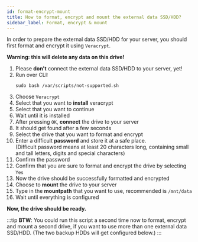 ```yaml
---
id: format-encrypt-mount
title: How to format, encrypt and mount the external data SSD/HDD?
sidebar_label: Format, encrypt & mount
---
```


In order to prepare the external data SSD/HDD for your server, you should first format and encrypt it using `Veracrypt`.

**Warning: this will delete any data on this drive!**
1. Please **don't** connect the external data SSD/HDD to your server, yet!
1. Run over CLI:
    ```shell
    sudo bash /var/scripts/not-supported.sh
    ```
1. Choose `Veracrypt`
1. Select that you want to **install** veracrypt
1. Select that you want to continue
1. Wait until it is installed
1. After pressing `OK`, **connect** the drive to your server
1. It should get found after a few seconds
1. Select the drive that you want to format and encrypt
1. Enter a difficult **password** and store it at a safe place.<br/>
(Difficult password means at least 20 characters long, containing small and tall letters, digits and special characters)
1. Confirm the password
1. Confirm that you are sure to format and encrypt the drive by selecting `Yes`
1. Now the drive should be successfully formatted and encrypted
1. Choose to **mount** the drive to your server
1. Type in the **mountpath** that you want to use, recommended is `/mnt/data`
1. Wait until everything is configured

**Now, the drive should be ready.**

:::tip
**BTW**: You could run this script a second time now to format, encrypt and mount a second drive, if you want to use more than one external data SSD/HDD. (The two backup HDDs will get configured below.)
:::
